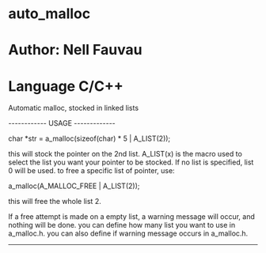 # auto_malloc
# Author: Nell Fauvau
# Language C/C++
Automatic malloc, stocked in linked lists

------------ USAGE -------------

char *str = a_malloc(sizeof(char) * 5 | A_LIST(2));

this will stock the pointer on the 2nd list.
A_LIST(x) is the macro used to select the list you want your pointer to be stocked.
If no list is specified, list 0 will be used.
to free a specific list of pointer, use:

a_malloc(A_MALLOC_FREE | A_LIST(2));

this will free the whole list 2.

If a free attempt is made on a empty list, a warning message will occur, and nothing will be done.
you can define how many list you want to use in a_malloc.h.
you can also define if warning message occurs in a_malloc.h.

--------------------------------

